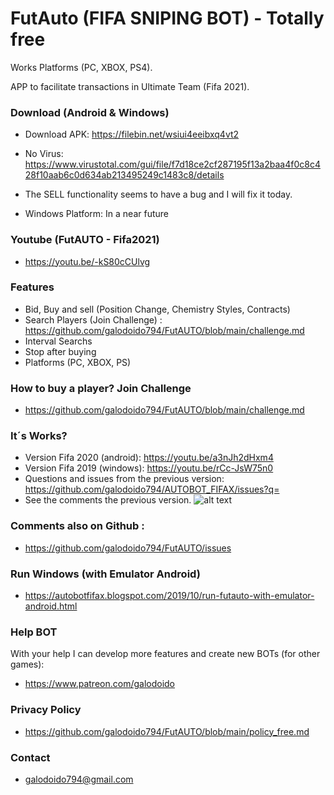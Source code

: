 # FutAuto (FIFA SNIPING BOT) - Totally free
Works Platforms (PC, XBOX, PS4).

APP to facilitate transactions in Ultimate Team (Fifa 2021).

### Download (Android & Windows)
* Download APK: https://filebin.net/wsiui4eeibxq4vt2
* No Virus: https://www.virustotal.com/gui/file/f7d18ce2cf287195f13a2baa4f0c8c428f10aab6c0d634ab213495249c1483c8/details
* The SELL functionality seems to have a bug and I will fix it today.

* Windows Platform: In a near future

### Youtube (FutAUTO - Fifa2021)
* https://youtu.be/-kS80cCUlvg

### Features
* Bid, Buy and sell (Position Change, Chemistry Styles, Contracts)   
* Search Players (Join Challenge) : https://github.com/galodoido794/FutAUTO/blob/main/challenge.md
* Interval Searchs
* Stop after buying
* Platforms (PC, XBOX, PS)

### How to buy a player? Join Challenge
* https://github.com/galodoido794/FutAUTO/blob/main/challenge.md

### It´s Works?
* Version Fifa 2020 (android): https://youtu.be/a3nJh2dHxm4
* Version Fifa 2019 (windows): https://youtu.be/rCc-JsW75n0
* Questions and issues from the previous version: https://github.com/galodoido794/AUTOBOT_FIFAX/issues?q=
* See the comments the previous version.
![alt text](https://github.com/galodoido794/FutAUTO/blob/main/Rank3.png?raw=true)

### Comments also on Github : 
* https://github.com/galodoido794/FutAUTO/issues

### Run Windows (with Emulator Android)
* https://autobotfifax.blogspot.com/2019/10/run-futauto-with-emulator-android.html

### Help BOT
With your help I can develop more features and create new BOTs (for other games): 
* https://www.patreon.com/galodoido

### Privacy Policy
* https://github.com/galodoido794/FutAUTO/blob/main/policy_free.md

### Contact
* galodoido794@gmail.com

